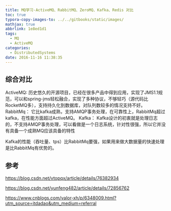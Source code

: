 ```yaml
---
title: MQ学习-ActiveMQ、RabbitMQ、ZeroMQ、Kafka、Redis 对比
toc: true
typora-copy-images-to: ../../gitbooks/static/images/
mathjax: true
abbrlink: 1e8ed1d1
tags:
  - MQ
  - ActiveMQ
categories:
  - DistributedSystems
date: 2016-11-16 11:38:35
---
```




## 综合对比

ActiveMQ: 历史悠久的开源项目，已经在很多产品中得到应用，实现了JMS1.1规范，可以和spring-jms轻松融合，实现了多种协议，不够轻巧（源代码比RocketMQ多），支持持久化到数据库，对队列数较多的情况支持不好。
RabbitMq：
它比kafka成熟，支持AMQP事务处理，在可靠性上，RabbitMq超过kafka，在性能方面超过ActiveMQ。
Kafka：
Kafka设计的初衷就是处理日志的，不支持AMQP事务处理，可以看做是一个日志系统，针对性很强，所以它并没有具备一个成熟MQ应该具备的特性

Kafka的性能（吞吐量、tps）比RabbitMq要强，如果用来做大数据量的快速处理是比RabbitMq有优势的。

## 参考

https://blog.csdn.net/vtopqx/article/details/76382934

https://blog.csdn.net/yunfeng482/article/details/72856762

https://www.cnblogs.com/valor-xh/p/6348009.html?utm_source=itdadao&utm_medium=referral